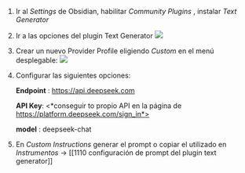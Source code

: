 
1. Ir al *Settings* de Obsidian, habilitar *Community Plugins* , instalar *Text Generator*
2. Ir a las opciones del plugin Text Generator
![](https://i.imgur.com/ETC3WYM.png)

3. Crear un nuevo Provider Profile eligiendo *Custom* en el menú desplegable:
![](https://i.imgur.com/fT6mb38.png)
4. Configurar las siguientes opciones:

	**Endpoint** :   https://api.deepseek.com


	**API Key**: <*conseguir to propio API en la página de https://platform.deepseek.com/sign_in*>

	**model** : deepseek-chat 

5. En *Custom Instructions* generar el prompt o copiar el utilizado en *Instrumentos* →  [[1110 configuración de prompt del plugin text generator]]

